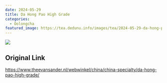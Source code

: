 ```yaml
---
date: 2024-05-29
title: Da Hong Pao High Grade
categories:
  - Oolongcha
featured_image: https://tea.dedunu.info/images/tea/2024-05-29-da-hong-pao-1.jpeg
---
```


![](https://tea.dedunu.info/images/tea/2024-05-29-da-hong-pao-2.jpeg)

## Original Link

<https://www.theevansander.nl/webwinkel/china/china-specialty/da-hong-pao-high-grade/>
